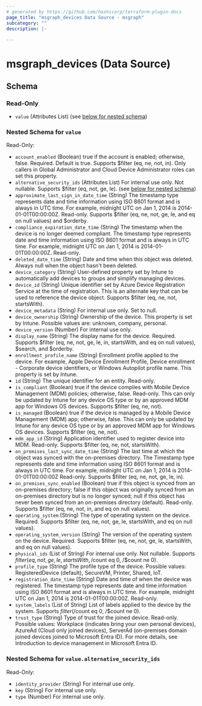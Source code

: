 ```yaml
---
# generated by https://github.com/hashicorp/terraform-plugin-docs
page_title: "msgraph_devices Data Source - msgraph"
subcategory: ""
description: |-
  
---
```


# msgraph_devices (Data Source)





<!-- schema generated by tfplugindocs -->
## Schema

### Read-Only

- `value` (Attributes List) (see [below for nested schema](#nestedatt--value))

<a id="nestedatt--value"></a>
### Nested Schema for `value`

Read-Only:

- `account_enabled` (Boolean) true if the account is enabled; otherwise, false. Required. Default is true.  Supports $filter (eq, ne, not, in). Only callers in Global Administrator and Cloud Device Administrator roles can set this property.
- `alternative_security_ids` (Attributes List) For internal use only. Not nullable. Supports $filter (eq, not, ge, le). (see [below for nested schema](#nestedatt--value--alternative_security_ids))
- `approximate_last_sign_in_date_time` (String) The timestamp type represents date and time information using ISO 8601 format and is always in UTC time. For example, midnight UTC on Jan 1, 2014 is 2014-01-01T00:00:00Z. Read-only. Supports $filter (eq, ne, not, ge, le, and eq on null values) and $orderby.
- `compliance_expiration_date_time` (String) The timestamp when the device is no longer deemed compliant. The timestamp type represents date and time information using ISO 8601 format and is always in UTC time. For example, midnight UTC on Jan 1, 2014 is 2014-01-01T00:00:00Z. Read-only.
- `deleted_date_time` (String) Date and time when this object was deleted. Always null when the object hasn't been deleted.
- `device_category` (String) User-defined property set by Intune to automatically add devices to groups and simplify managing devices.
- `device_id` (String) Unique identifier set by Azure Device Registration Service at the time of registration. This is an alternate key that can be used to reference the device object. Supports $filter (eq, ne, not, startsWith).
- `device_metadata` (String) For internal use only. Set to null.
- `device_ownership` (String) Ownership of the device. This property is set by Intune. Possible values are: unknown, company, personal.
- `device_version` (Number) For internal use only.
- `display_name` (String) The display name for the device. Required. Supports $filter (eq, ne, not, ge, le, in, startsWith, and eq on null values), $search, and $orderby.
- `enrollment_profile_name` (String) Enrollment profile applied to the device. For example, Apple Device Enrollment Profile, Device enrollment - Corporate device identifiers, or Windows Autopilot profile name. This property is set by Intune.
- `id` (String) The unique identifier for an entity. Read-only.
- `is_compliant` (Boolean) true if the device complies with Mobile Device Management (MDM) policies; otherwise, false. Read-only. This can only be updated by Intune for any device OS type or by an approved MDM app for Windows OS devices. Supports $filter (eq, ne, not).
- `is_managed` (Boolean) true if the device is managed by a Mobile Device Management (MDM) app; otherwise, false. This can only be updated by Intune for any device OS type or by an approved MDM app for Windows OS devices. Supports $filter (eq, ne, not).
- `mdm_app_id` (String) Application identifier used to register device into MDM. Read-only. Supports $filter (eq, ne, not, startsWith).
- `on_premises_last_sync_date_time` (String) The last time at which the object was synced with the on-premises directory. The Timestamp type represents date and time information using ISO 8601 format and is always in UTC time. For example, midnight UTC on Jan 1, 2014 is 2014-01-01T00:00:00Z Read-only. Supports $filter (eq, ne, not, ge, le, in).
- `on_premises_sync_enabled` (Boolean) true if this object is synced from an on-premises directory; false if this object was originally synced from an on-premises directory but is no longer synced; null if this object has never been synced from an on-premises directory (default). Read-only. Supports $filter (eq, ne, not, in, and eq on null values).
- `operating_system` (String) The type of operating system on the device. Required. Supports $filter (eq, ne, not, ge, le, startsWith, and eq on null values).
- `operating_system_version` (String) The version of the operating system on the device. Required. Supports $filter (eq, ne, not, ge, le, startsWith, and eq on null values).
- `physical_ids` (List of String) For internal use only. Not nullable. Supports $filter (eq, not, ge, le, startsWith,/$count eq 0, /$count ne 0).
- `profile_type` (String) The profile type of the device. Possible values: RegisteredDevice (default), SecureVM, Printer, Shared, IoT.
- `registration_date_time` (String) Date and time of when the device was registered. The timestamp type represents date and time information using ISO 8601 format and is always in UTC time. For example, midnight UTC on Jan 1, 2014 is 2014-01-01T00:00:00Z. Read-only.
- `system_labels` (List of String) List of labels applied to the device by the system. Supports $filter (/$count eq 0, /$count ne 0).
- `trust_type` (String) Type of trust for the joined device. Read-only. Possible values:  Workplace (indicates bring your own personal devices), AzureAd (Cloud only joined devices), ServerAd (on-premises domain joined devices joined to Microsoft Entra ID). For more details, see Introduction to device management in Microsoft Entra ID.

<a id="nestedatt--value--alternative_security_ids"></a>
### Nested Schema for `value.alternative_security_ids`

Read-Only:

- `identity_provider` (String) For internal use only.
- `key` (String) For internal use only.
- `type` (Number) For internal use only.
